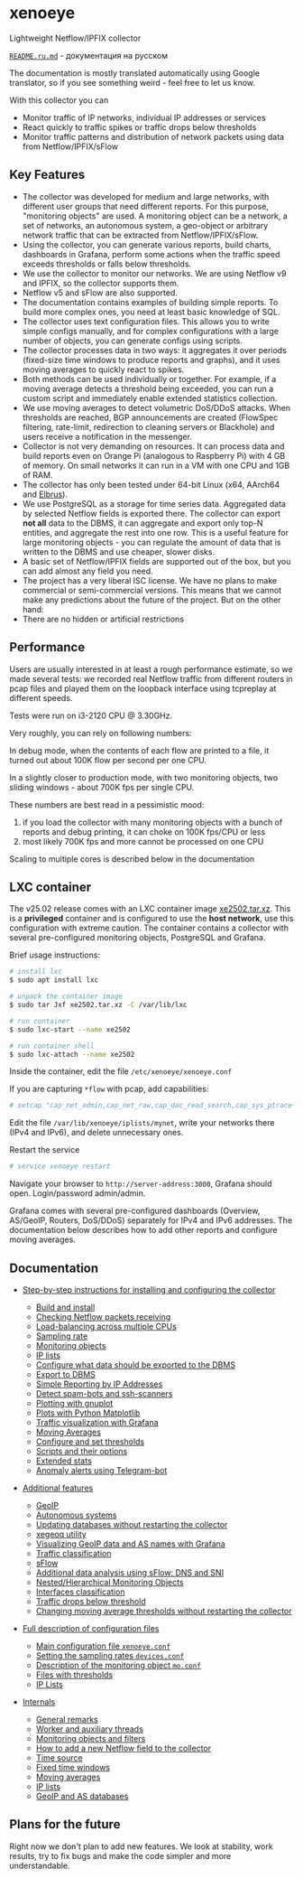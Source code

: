 # xenoeye
Lightweight Netflow/IPFIX collector

[`README.ru.md`](README.ru.md) - документация на русском

The documentation is mostly translated automatically using Google translator, so if you see something weird - feel free to let us know.

With this collector you can

  * Monitor traffic of IP networks, individual IP addresses or services
  * React quickly to traffic spikes or traffic drops below thresholds
  * Monitor traffic patterns and distribution of network packets using data from Netflow/IPFIX/sFlow


## Key Features

  * The collector was developed for medium and large networks, with different user groups that need different reports. For this purpose, "monitoring objects" are used. A monitoring object can be a network, a set of networks, an autonomous system, a geo-object or arbitrary network traffic that can be extracted from Netflow/IPFIX/sFlow.
  * Using the collector, you can generate various reports, build charts, dashboards in Grafana, perform some actions when the traffic speed exceeds thresholds or falls below thresholds.
  * We use the collector to monitor our networks. We are using Netflow v9 and IPFIX, so the collector supports them.
  * Netflow v5 and sFlow are also supported.
  * The documentation contains examples of building simple reports. To build more complex ones, you need at least basic knowledge of SQL.
  * The collector uses text configuration files. This allows you to write simple configs manually, and for complex configurations with a large number of objects, you can generate configs using scripts.
  * The collector processes data in two ways: it aggregates it over periods (fixed-size time windows to produce reports and graphs), and it uses moving averages to quickly react to spikes.
  * Both methods can be used individually or together. For example, if a moving average detects a threshold being exceeded, you can run a custom script and immediately enable extended statistics collection.
  * We use moving averages to detect volumetric DoS/DDoS attacks. When thresholds are reached, BGP announcements are created (FlowSpec filtering, rate-limit, redirection to cleaning servers or Blackhole) and users receive a notification in the messenger.
  * Collector is not very demanding on resources. It can process data and build reports even on Orange Pi (analogous to Raspberry Pi) with 4 GB of memory. On small networks it can run in a VM with one CPU and 1GB of RAM.
  * The collector has only been tested under 64-bit Linux (x64, AArch64 and [Elbrus](https://en.wikipedia.org/wiki/Elbrus_2000)).
  * We use PostgreSQL as a storage for time series data. Aggregated data by selected Netflow fields is exported there. The collector can export **not all** data to the DBMS, it can aggregate and export only top-N entities, and aggregate the rest into one row. This is a useful feature for large monitoring objects - you can regulate the amount of data that is written to the DBMS and use cheaper, slower disks.
  * A basic set of Netflow/IPFIX fields are supported out of the box, but you can add almost any field you need.
  * The project has a very liberal ISC license. We have no plans to make commercial or semi-commercial versions. This means that we cannot make any predictions about the future of the project. But on the other hand:
  * There are no hidden or artificial restrictions


## Performance

Users are usually interested in at least a rough performance estimate, so we made several tests: we recorded real Netflow traffic from different routers in pcap files and played them on the loopback interface using tcpreplay at different speeds.

Tests were run on i3-2120 CPU @ 3.30GHz.

Very roughly, you can rely on following numbers:

In debug mode, when the contents of each flow are printed to a file, it turned out about 100K flow per second per one CPU.

In a slightly closer to production mode, with two monitoring objects, two sliding windows - about 700K fps per single CPU.

These numbers are best read in a pessimistic mood:
  1. if you load the collector with many monitoring objects with a bunch of reports and debug printing, it can choke on 100K fps/CPU or less
  2. most likely 700K fps and more cannot be processed on one CPU

Scaling to multiple cores is described below in the documentation


## LXC container

The v25.02 release comes with an LXC container image [xe2502.tar.xz](https://github.com/vmxdev/xenoeye/releases/download/v25.02-Novokuznetsk/xe2502.tar.xz). This is a **privileged** container and is configured to use the **host network**, use this configuration with extreme caution. The container contains a collector with several pre-configured monitoring objects, PostgreSQL and Grafana.

Brief usage instructions:
``` sh
# install lxc
$ sudo apt install lxc

# unpack the container image
$ sudo tar Jxf xe2502.tar.xz -C /var/lib/lxc

# run container
$ sudo lxc-start --name xe2502

# run container shell
$ sudo lxc-attach --name xe2502
```

Inside the container, edit the file `/etc/xenoeye/xenoeye.conf`

If you are capturing `*flow` with pcap, add capabilities:
``` sh
# setcap "cap_net_admin,cap_net_raw,cap_dac_read_search,cap_sys_ptrace+pe" /usr/local/bin/xenoeye
```

Edit the file `/var/lib/xenoeye/iplists/mynet`, write your networks there (IPv4 and IPv6), and delete unnecessary ones.

Restart the service
``` sh
# service xenoeye restart
```

Navigate your browser to `http://server-address:3000`, Grafana should open. Login/password admin/admin.

Grafana comes with several pre-configured dashboards (Overview, AS/GeoIP, Routers, DoS/DDoS) separately for IPv4 and IPv6 addresses. The documentation below describes how to add other reports and configure moving averages.


## Documentation

  * [Step-by-step instructions for installing and configuring the collector](STEP-BY-STEP.md)
    * [Build and install](STEP-BY-STEP.md#build-and-install)
    * [Checking Netflow packets receiving](STEP-BY-STEP.md#checking-netflow-packets-receiving)
    * [Load-balancing across multiple CPUs](STEP-BY-STEP.md#load-balancing-across-multiple-cpus)
    * [Sampling rate](STEP-BY-STEP.md#sampling-rate)
    * [Monitoring objects](STEP-BY-STEP.md#monitoring-objects)
    * [IP lists](STEP-BY-STEP.md#ip-lists)
    * [Configure what data should be exported to the DBMS](STEP-BY-STEP.md#configure-what-data-should-be-exported-to-the-dbms)
    * [Export to DBMS](STEP-BY-STEP.md#export-to-dbms)
    * [Simple Reporting by IP Addresses](STEP-BY-STEP.md#simple-reporting-by-ip-addresses)
    * [Detect spam-bots and ssh-scanners](STEP-BY-STEP.md#detect-spam-bots-and-ssh-scanners)
    * [Plotting with gnuplot](STEP-BY-STEP.md#plotting-with-gnuplot)
    * [Plots with Python Matplotlib](STEP-BY-STEP.md#plots-with-python-matplotlib)
    * [Traffic visualization with Grafana](STEP-BY-STEP.md#traffic-visualization-with-grafana)
    * [Moving Averages](STEP-BY-STEP.md#moving-averages)
    * [Configure and set thresholds](STEP-BY-STEP.md#configure-and-set-thresholds)
    * [Scripts and their options](STEP-BY-STEP.md#scripts-and-their-options)
    * [Extended stats](STEP-BY-STEP.md#extended-stats)
    * [Anomaly alerts using Telegram-bot](STEP-BY-STEP.md#anomaly-alerts-using-telegram-bot)

  * [Additional features](EXTRA.md)
    * [GeoIP](EXTRA.md#geoip)
    * [Autonomous systems](EXTRA.md#autonomous-systems)
    * [Updating databases without restarting the collector](EXTRA.md#updating-databases-without-restarting-the-collector)
    * [xegeoq utility](EXTRA.md#xegeoq-utility)
    * [Visualizing GeoIP data and AS names with Grafana](EXTRA.md#visualizing-geoip-data-and-as-names-with-grafana)
    * [Traffic classification](EXTRA.md#traffic-classification)
    * [sFlow](EXTRA.md#sflow)
    * [Additional data analysis using sFlow: DNS and SNI](EXTRA.md#additional-data-analysis-using-sflow-dns-and-sni)
    * [Nested/Hierarchical Monitoring Objects](EXTRA.md#nestedhierarchical-monitoring-objects)
    * [Interfaces classification](EXTRA.md#interfaces-classification)
    * [Traffic drops below threshold](EXTRA.md#traffic-drops-below-threshold)
    * [Changing moving average thresholds without restarting the collector](EXTRA.md#changing-moving-average-thresholds-without-restarting-the-collector)

  * [Full description of configuration files](CONFIG.md)
    * [Main configuration file `xenoeye.conf`](CONFIG.md#main-configuration-file-xenoeyeconf)
    * [Setting the sampling rates `devices.conf`](CONFIG.md#setting-the-sampling-rates-devicesconf)
    * [Description of the monitoring object `mo.conf`](CONFIG.md#description-of-the-monitoring-object-moconf)
    * [Files with thresholds](CONFIG.md#files-with-thresholds)
    * [IP Lists](CONFIG.md#ip-lists)

  * [Internals](INTERNALS.md)
    * [General remarks](INTERNALS.md#general-remarks)
    * [Worker and auxiliary threads](INTERNALS.md#worker-and-auxiliary-threads)
    * [Monitoring objects and filters](INTERNALS.md#monitoring-objects-and-filters)
    * [How to add a new Netflow field to the collector](INTERNALS.md#how-to-add-a-new-netflow-field-to-the-collector)
    * [Time source](INTERNALS.md#time-source)
    * [Fixed time windows](INTERNALS.md#fixed-time-windows)
    * [Moving averages](INTERNALS.md#moving-averages)
    * [IP lists](INTERNALS.md#ip-lists)
    * [GeoIP and AS databases](#geoip-and-as-databases)


## Plans for the future

Right now we don't plan to add new features. We look at stability, work results, try to fix bugs and make the code simpler and more understandable.
